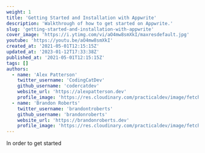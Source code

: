 ```yaml
---
weight: 1
title: 'Getting Started and Installation with Appwrite'
description: 'Walkthrough of how to get started on Appwrite.'
slug: 'getting-started-and-installation-with-appwrite'
cover_image: 'https://i.ytimg.com/vi/aO4mw8smXkI/maxresdefault.jpg'
youtube: 'https://youtu.be/aO4mw8smXkI'
created_at: '2021-05-01T12:15:15Z'
updated_at: '2023-01-12T17:33:38Z'
published_at: '2021-05-01T12:15:15Z'
tags: []
authors:
  - name: 'Alex Patterson'
    twitter_username: 'CodingCatDev'
    github_username: 'codercatdev'
    website_url: 'https://alexpatterson.dev'
    profile_image: 'https://res.cloudinary.com/practicaldev/image/fetch/s--DuCm1EvK--/c_fill,f_auto,fl_progressive,h_640,q_auto,w_640/https://dev-to-uploads.s3.amazonaws.com/uploads/user/profile_image/135713/499d4f5c-6676-497f-b645-a68d3fb8d588.png'
  - name: 'Brandon Roberts'
    twitter_username: 'brandontroberts'
    github_username: 'brandonroberts'
    website_url: 'https://brandonroberts.dev'
    profile_image: 'https://res.cloudinary.com/practicaldev/image/fetch/s---fF_C-aO--/c_fill,f_auto,fl_progressive,h_640,q_auto,w_640/https://dev-to-uploads.s3.amazonaws.com/uploads/user/profile_image/466270/57db4360-a676-4c59-9fd9-80d7265951aa.jpeg'
---
```


In order to get started
